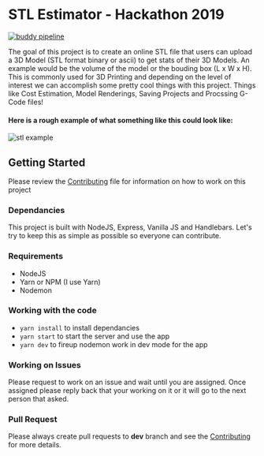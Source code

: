 # STL Estimator - Hackathon 2019
[![buddy pipeline](https://app.buddy.works/3daddict/stl-estimator-nodejs/pipelines/pipeline/213288/badge.svg?token=b8c306937eeaca3ed8524eff5a4783b980a818bf1565b619716f9fe4505bec82 "buddy pipeline")](https://app.buddy.works/3daddict/stl-estimator-nodejs/pipelines/pipeline/213288)

The goal of this project is to create an online STL file that users can upload a 3D Model (STL format binary or ascii) to get stats of their 3D Models. An example would be the volume of the model or the bouding box (L x W x H). This is commonly used for 3D Printing and depending on the level of interest we can accomplish some pretty cool things with this project. Things like Cost Estimation, Model Renderings, Saving Projects and Procssing G-Code files!

#### Here is a rough example of what something like this could look like:

![stl example](https://i.ibb.co/2FpnzfW/STLExample-2x.jpg "STL Example Image")

## Getting Started
Please review the [Contributing](https://github.com/3daddict/stl-estimator-nodejs/CONTRIBUTING.md) file for information on how to work on this project

### Dependancies
This project is built with NodeJS, Express, Vanilla JS and Handlebars. Let's try to keep this as simple as possible so everyone can contribute.

### Requirements
- NodeJS
- Yarn or NPM (I use Yarn)
- Nodemon

### Working with the code
- `yarn install` to install dependancies
- `yarn start` to start the server and use the app
- `yarn dev` to fireup nodemon work in dev mode for the app

### Working on Issues
Please request to work on an issue and wait until you are assigned. Once assigned please reply back that your working on it or it will go to the next person that asked.

### Pull Request
Please always create pull requests to **dev** branch and see the [Contributing](https://github.com/3daddict/stl-estimator-nodejs/CONTRIBUTING.md) for more details.
